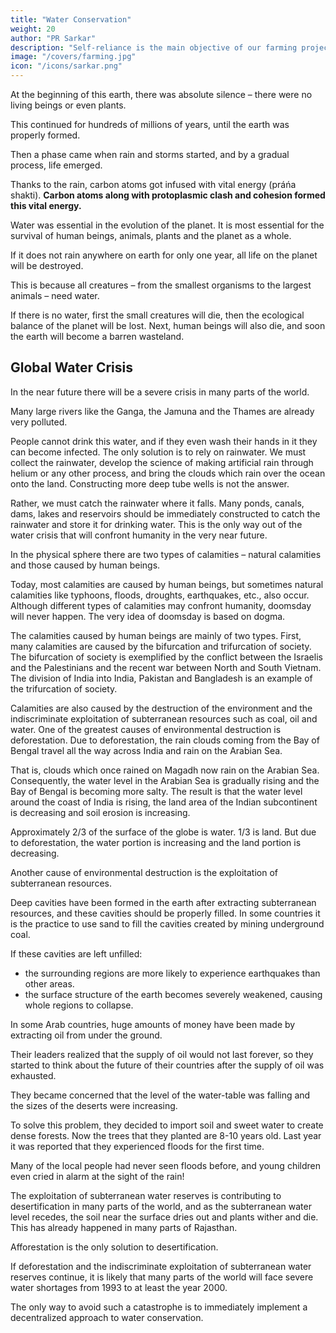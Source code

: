 ```yaml
---
title: "Water Conservation"
weight: 20
author: "PR Sarkar"
description: "Self-reliance is the main objective of our farming projects, hence they should be oriented towards production"
image: "/covers/farming.jpg"
icon: "/icons/sarkar.png"
---
```



At the beginning of this earth, there was absolute silence – there were no living beings or even plants. 

This continued for hundreds of millions of years, until the earth was properly formed. 

Then a phase came when rain and storms started, and by a gradual process, life emerged. 

Thanks to the rain, carbon atoms got infused with vital energy (práńa shakti). **Carbon atoms along with protoplasmic clash and cohesion formed this vital energy.**

Water was essential in the evolution of the planet. It is most essential for the survival of human beings, animals, plants and the planet as a whole. 

If it does not rain anywhere on earth for only one year, all life on the planet will be destroyed. 

This is because all creatures – from the smallest organisms to the largest animals – need water. 

If there is no water, first the small creatures will die, then the ecological balance of the planet will be lost. Next, human beings will also die, and soon the earth will become a barren wasteland.


## Global Water Crisis

In the near future there will be a severe crisis in many parts of the world. 

Many large rivers like the Ganga, the Jamuna and the Thames are already very polluted. 

People cannot drink this water, and if they even wash their hands in it they can become infected. The only solution is to rely on rainwater. We must collect the rainwater, develop the science of making artificial rain through helium or any other process, and bring the clouds which rain over the ocean onto the land. Constructing more deep tube wells is not the answer. 

Rather, we must catch the rainwater where it falls. Many ponds, canals, dams, lakes and reservoirs should be immediately constructed to catch the rainwater and store it for drinking water. This is the only way out of the water crisis that will confront humanity in the very near future.

In the physical sphere there are two types of calamities – natural calamities and those caused by human beings. 

Today, most calamities are caused by human beings, but sometimes natural calamities like typhoons, floods, droughts, earthquakes, etc., also occur. Although different types of calamities may confront humanity, doomsday will never happen. The very idea of doomsday is based on dogma.

The calamities caused by human beings are mainly of two types. First, many calamities are caused by the bifurcation and trifurcation of society. The bifurcation of society is exemplified by the conflict between the Israelis and the Palestinians and the recent war between North and South Vietnam. The division of India into India, Pakistan and Bangladesh is an example of the trifurcation of society.

Calamities are also caused by the destruction of the environment and the indiscriminate exploitation of subterranean resources such as coal, oil and water. One of the greatest causes of environmental destruction is deforestation. Due to deforestation, the rain clouds coming from the Bay of Bengal travel all the way across India and rain on the Arabian Sea. 

That is, clouds which once rained on Magadh now rain on the Arabian Sea. Consequently, the water level in the Arabian Sea is gradually rising and the Bay of Bengal is becoming more salty. The result is that the water level around the coast of India is rising, the land area of the Indian subcontinent is decreasing and soil erosion is increasing. 

Approximately 2/3 of the surface of the globe is water. 1/3 is land. But due to deforestation, the water portion is increasing and the land portion is decreasing.

Another cause of environmental destruction is the exploitation of subterranean resources. 

Deep cavities have been formed in the earth after extracting subterranean resources, and these cavities should be properly filled. In some countries it is the practice to use sand to fill the cavities created by mining underground coal. 

If these cavities are left unfilled:
- the surrounding regions are more likely to experience earthquakes than other areas. 
- the surface structure of the earth becomes severely weakened, causing whole regions to collapse.

In some Arab countries, huge amounts of money have been made by extracting oil from under the ground. 

Their leaders realized that the supply of oil would not last forever, so they started to think about the future of their countries after the supply of oil was exhausted. 

They became concerned that the level of the water-table was falling and the sizes of the deserts were increasing. 

To solve this problem, they decided to import soil and sweet water to create dense forests. Now the trees that they planted are 8-10 years old. Last year it was reported that they experienced floods for the first time. 

Many of the local people had never seen floods before, and young children even cried in alarm at the sight of the rain!

The exploitation of subterranean water reserves is contributing to desertification in many parts of the world, and as the subterranean water level recedes, the soil near the surface dries out and plants wither and die. This has already happened in many parts of Rajasthan. 

Afforestation is the only solution to desertification. 

<!-- Human beings have suffered from water scarcity and drought in the past. , and this problem will continue unless proper care is taken in the future. --> 

If deforestation and the indiscriminate exploitation of subterranean water reserves continue, it is likely that many parts of the world will face severe water shortages from 1993 to at least the year 2000. 

The only way to avoid such a catastrophe is to immediately implement a decentralized approach to water conservation.
